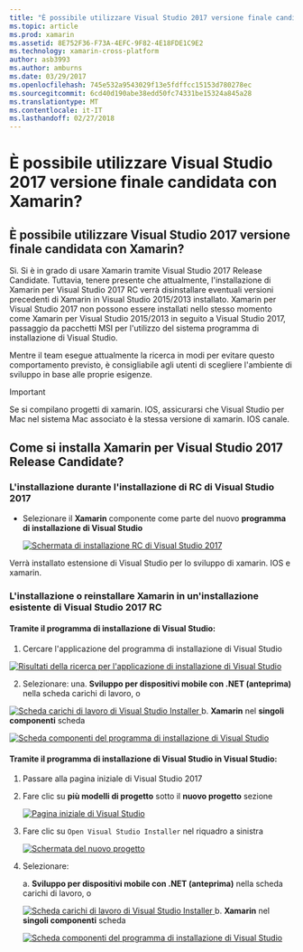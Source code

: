 ```yaml
---
title: "È possibile utilizzare Visual Studio 2017 versione finale candidata con Xamarin?"
ms.topic: article
ms.prod: xamarin
ms.assetid: 8E752F36-F73A-4EFC-9F82-4E18FDE1C9E2
ms.technology: xamarin-cross-platform
author: asb3993
ms.author: amburns
ms.date: 03/29/2017
ms.openlocfilehash: 745e532a9543029f13e5fdffcc15153d780278ec
ms.sourcegitcommit: 6cd40d190abe38edd50fc74331be15324a845a28
ms.translationtype: MT
ms.contentlocale: it-IT
ms.lasthandoff: 02/27/2018
---
```

# <a name="can-i-use-visual-studio-2017-release-candidate-with-xamarin"></a>È possibile utilizzare Visual Studio 2017 versione finale candidata con Xamarin?

## <a name="can-i-use-visual-studio-2017-release-candidate-with-xamarin"></a>È possibile utilizzare Visual Studio 2017 versione finale candidata con Xamarin?

Sì. Si è in grado di usare Xamarin tramite Visual Studio 2017 Release Candidate. Tuttavia, tenere presente che attualmente, l'installazione di Xamarin per Visual Studio 2017 RC verrà disinstallare eventuali versioni precedenti di Xamarin in Visual Studio 2015/2013 installato. Xamarin per Visual Studio 2017 non possono essere installati nello stesso momento come Xamarin per Visual Studio 2015/2013 in seguito a Visual Studio 2017, passaggio da pacchetti MSI per l'utilizzo del sistema programma di installazione di Visual Studio.

Mentre il team esegue attualmente la ricerca in modi per evitare questo comportamento previsto, è consigliabile agli utenti di scegliere l'ambiente di sviluppo in base alle proprie esigenze. 

> [!IMPORTANT]
> Se si compilano progetti di xamarin. IOS, assicurarsi che Visual Studio per Mac nel sistema Mac associato è la stessa versione di xamarin. IOS canale.

## <a name="how-do-i-install-xamarin-to-visual-studio-2017-release-candidate"></a>Come si installa Xamarin per Visual Studio 2017 Release Candidate?

### <a name="installing-during-the-visual-studio-2017-rc-installer"></a>L'installazione durante l'installazione di RC di Visual Studio 2017

* Selezionare il **Xamarin** componente come parte del nuovo **programma di installazione di Visual Studio**

  [ ![](visualstudio-2017-rc-images/install1-sml.png "Schermata di installazione RC di Visual Studio 2017")](visualstudio-2017-rc-images/install1-orig.png)

Verrà installato estensione di Visual Studio per lo sviluppo di xamarin. IOS e xamarin.

### <a name="installing-or-reinstalling-xamarin-in-an-existing-installation-of-visual-studio-2017-rc"></a>L'installazione o reinstallare Xamarin in un'installazione esistente di Visual Studio 2017 RC

#### <a name="using-the-visual-studio-installer"></a>Tramite il programma di installazione di Visual Studio:

1. Cercare l'applicazione del programma di installazione di Visual Studio

  [ ![](visualstudio-2017-rc-images/reinstall1-sml.png "Risultati della ricerca per l'applicazione di installazione di Visual Studio")](visualstudio-2017-rc-images/reinstall1-orig.png)

2. Selezionare: una. **Sviluppo per dispositivi mobile con .NET (anteprima)** nella scheda carichi di lavoro, o

  [ ![](visualstudio-2017-rc-images/reinstall2-sml.png "Scheda carichi di lavoro di Visual Studio Installer") ](visualstudio-2017-rc-images/reinstall2-orig.png) b. **Xamarin** nel **singoli componenti** scheda

  [ ![](visualstudio-2017-rc-images/reinstall3-sml.png "Scheda componenti del programma di installazione di Visual Studio")](visualstudio-2017-rc-images/reinstall3-orig.png)

#### <a name="using-the-visual-studio-installer-within-visual-studio"></a>Tramite il programma di installazione di Visual Studio in Visual Studio:
1. Passare alla pagina iniziale di Visual Studio 2017
2. Fare clic su **più modelli di progetto** sotto il **nuovo progetto** sezione

    [ ![](visualstudio-2017-rc-images/reinstall4-sml.png "Pagina iniziale di Visual Studio")](visualstudio-2017-rc-images/reinstall4-orig.png)
3. Fare clic su `Open Visual Studio Installer` nel riquadro a sinistra

    [ ![](visualstudio-2017-rc-images/reinstall5-sml.png "Schermata del nuovo progetto")](visualstudio-2017-rc-images/reinstall5-orig.png)
4. Selezionare:
    
    a. **Sviluppo per dispositivi mobile con .NET (anteprima)** nella scheda carichi di lavoro, o

    [ ![](visualstudio-2017-rc-images/reinstall2-sml.png "Scheda carichi di lavoro di Visual Studio Installer") ](visualstudio-2017-rc-images/reinstall2-orig.png) b. **Xamarin** nel **singoli componenti** scheda

    [ ![](visualstudio-2017-rc-images/reinstall3-sml.png "Scheda componenti del programma di installazione di Visual Studio")](visualstudio-2017-rc-images/reinstall3-orig.png)
